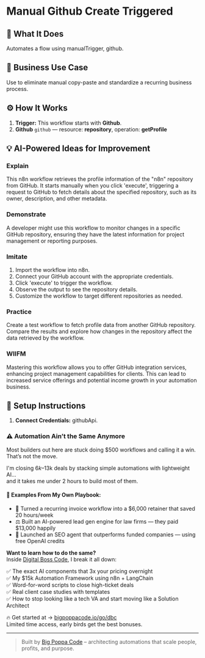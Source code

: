 # Manual Github Create Triggered
  ## 🚀 What It Does
  Automates a flow using manualTrigger, github.
  
  ## 💼 Business Use Case
  Use to eliminate manual copy-paste and standardize a recurring business process.
  
  ## ⚙️ How It Works
  1. **Trigger:** This workflow starts with **Github**.
  2. **Github** `github` — resource: **repository**, operation: **getProfile**
  
  ## 💡 AI-Powered Ideas for Improvement
  ### Explain
This n8n workflow retrieves the profile information of the "n8n" repository from GitHub. It starts manually when you click 'execute', triggering a request to GitHub to fetch details about the specified repository, such as its owner, description, and other metadata.

### Demonstrate
A developer might use this workflow to monitor changes in a specific GitHub repository, ensuring they have the latest information for project management or reporting purposes.

### Imitate
1. Import the workflow into n8n.
2. Connect your GitHub account with the appropriate credentials.
3. Click 'execute' to trigger the workflow.
4. Observe the output to see the repository details.
5. Customize the workflow to target different repositories as needed.

### Practice
Create a test workflow to fetch profile data from another GitHub repository. Compare the results and explore how changes in the repository affect the data retrieved by the workflow.

### WIIFM
Mastering this workflow allows you to offer GitHub integration services, enhancing project management capabilities for clients. This can lead to increased service offerings and potential income growth in your automation business.
  
  ## 🔧 Setup Instructions
  1. **Connect Credentials:** githubApi.
  
### ⚠️ Automation Ain’t the Same Anymore

Most builders out here are stuck doing $500 workflows and calling it a win.  
That’s not the move.  

I'm closing $6k–$13k deals by stacking simple automations with lightweight AI...  
and it takes me under 2 hours to build most of them.

#### 🧠 Examples From My Own Playbook:
- 🔁 Turned a recurring invoice workflow into a $6,000 retainer that saved 20 hours/week  
- ⚖️ Built an AI-powered lead gen engine for law firms — they paid $13,000 happily  
- 🚀 Launched an SEO agent that outperforms funded companies — using free OpenAI credits  

**Want to learn how to do the same?**  
Inside [Digital Boss Code](https://bigpoppacode.io/go/dbc), I break it all down:

✅ The exact AI components that 3x your pricing overnight  
✅ My $15k Automation Framework using n8n + LangChain  
✅ Word-for-word scripts to close high-ticket deals  
✅ Real client case studies with templates  
✅ How to stop looking like a tech VA and start moving like a Solution Architect  

🔥 Get started at → [bigpoppacode.io/go/dbc](https://bigpoppacode.io/go/dbc)  
Limited time access, early birds get the best bonuses.

---
> Built by [Big Poppa Code](https://bigpoppacode.io) – architecting automations that scale people, profits, and purpose.
  